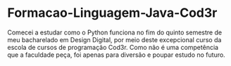 # Formacao-Linguagem-Java-Cod3r

Comecei a estudar como o Python funciona no fim do quinto semestre de meu bacharelado em Design Digital, por meio deste excepcional curso da escola de cursos de programação Cod3r.
Como não é uma competência que a faculdade peça, foi apenas para diversão e poupar estudo no futuro.